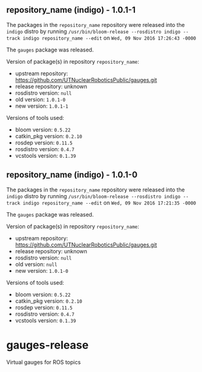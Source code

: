 ## repository_name (indigo) - 1.0.1-1

The packages in the `repository_name` repository were released into the `indigo` distro by running `/usr/bin/bloom-release --rosdistro indigo --track indigo repository_name --edit` on `Wed, 09 Nov 2016 17:26:43 -0000`

The `gauges` package was released.

Version of package(s) in repository `repository_name`:

- upstream repository: https://github.com/UTNuclearRoboticsPublic/gauges.git
- release repository: unknown
- rosdistro version: `null`
- old version: `1.0.1-0`
- new version: `1.0.1-1`

Versions of tools used:

- bloom version: `0.5.22`
- catkin_pkg version: `0.2.10`
- rosdep version: `0.11.5`
- rosdistro version: `0.4.7`
- vcstools version: `0.1.39`


## repository_name (indigo) - 1.0.1-0

The packages in the `repository_name` repository were released into the `indigo` distro by running `/usr/bin/bloom-release --rosdistro indigo --track indigo repository_name --edit` on `Wed, 09 Nov 2016 17:21:35 -0000`

The `gauges` package was released.

Version of package(s) in repository `repository_name`:

- upstream repository: https://github.com/UTNuclearRoboticsPublic/gauges.git
- release repository: unknown
- rosdistro version: `null`
- old version: `null`
- new version: `1.0.1-0`

Versions of tools used:

- bloom version: `0.5.22`
- catkin_pkg version: `0.2.10`
- rosdep version: `0.11.5`
- rosdistro version: `0.4.7`
- vcstools version: `0.1.39`


# gauges-release
Virtual gauges for ROS topics
